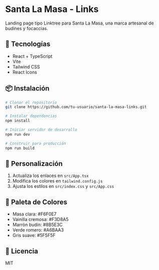 # Santa La Masa - Links

Landing page tipo Linktree para Santa La Masa, una marca artesanal de budines y focaccias.

## 🚀 Tecnologías

- React + TypeScript
- Vite
- Tailwind CSS
- React Icons

## 📦 Instalación

```bash
# Clonar el repositorio
git clone https://github.com/tu-usuario/santa-la-masa-links.git

# Instalar dependencias
npm install

# Iniciar servidor de desarrollo
npm run dev

# Construir para producción
npm run build
```

## 🎨 Personalización

1. Actualiza los enlaces en `src/App.tsx`
2. Modifica los colores en `tailwind.config.js`
3. Ajusta los estilos en `src/index.css` y `src/App.css`

## 🌈 Paleta de Colores

- Masa clara: #F6F0E7
- Vainilla cremosa: #F3D8A5
- Marrón budín: #8B5E3C
- Verde romero: #A6BAA3
- Gris suave: #5F5F5F

## 📝 Licencia

MIT
